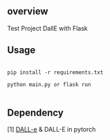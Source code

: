 ## overview
Test Project 
DallE with Flask

## Usage
<pre>
<code>
pip install -r requirements.txt

python main.py or flask run
</code>
</pre>

## Dependency
[1] [DALL-e](https://openai.com/blog/dall-e/) & DALL-E in pytorch 

